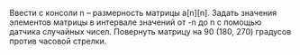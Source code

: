 Ввести с консоли n – размерность матрицы a[n][n]. Задать значения элементов матрицы в интервале значений от -n до n с помощью датчика случайных чисел. Повернуть матрицу на 90 (180, 270) градусов против часовой стрелки.